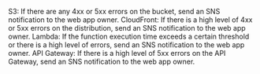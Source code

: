 S3: If there are any 4xx or 5xx errors on the bucket, send an SNS notification to the web app owner.
CloudFront: If there is a high level of 4xx or 5xx errors on the distribution, send an SNS notification to the web app owner.
Lambda: If the function execution time exceeds a certain threshold or there is a high level of errors, send an SNS notification to the web app owner.
API Gateway: If there is a high level of 5xx errors on the API Gateway, send an SNS notification to the web app owner.